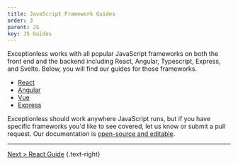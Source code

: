 ```yaml
---
title: JavaScript Framework Guides
order: 3
parent: JS
key: JS Guides
---
```


Exceptionless works with all popular JavaScript frameworks on both the front end and the backend including React, Angular, Typescript, Express, and Svelte. Below, you will find our guides for those frameworks.

* [React](react.md)
* [Angular](angular.md)
* [Vue](vue.md)
* [Express](express.md)

Exceptionless should work anywhere JavaScript runs, but if you have specific frameworks you'd like to see covered, let us know or submit a pull request. Our documentation is [open-source and editable](https://github.com/exceptionless/Website/tree/master/content/docs).

---

[Next > React Guide](react.md) {.text-right}
